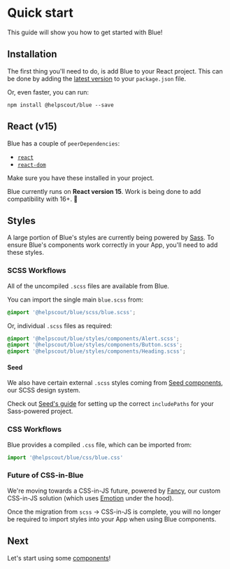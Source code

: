 # Quick start

This guide will show you how to get started with Blue!

## Installation

The first thing you'll need to do, is add Blue to your React project. This can be done by adding the [latest version](https://github.com/helpscout/blue/releases) to your `package.json` file.

Or, even faster, you can run:

```
npm install @helpscout/blue --save
```

## React (v15)

Blue has a couple of `peerDependencies`:

* [`react`](https://www.npmjs.com/package/react)
* [`react-dom`](https://www.npmjs.com/package/react-dom)

Make sure you have these installed in your project.

Blue currently runs on **React version 15**. Work is being done to add compatibility with 16+. 💪

## Styles

A large portion of Blue's styles are currently being powered by [Sass](https://sass-lang.com/). To ensure Blue's components work correctly in your App, you'll need to add these styles.

### SCSS Workflows

All of the uncompiled `.scss` files are available from Blue.

You can import the single main `blue.scss` from:

```scss
@import '@helpscout/blue/scss/blue.scss';
```

Or, individual `.scss` files as required:

```scss
@import '@helpscout/blue/styles/components/Alert.scss';
@import '@helpscout/blue/styles/components/Button.scss';
@import '@helpscout/blue/styles/components/Heading.scss';
```

#### Seed

We also have certain external `.scss` styles coming from [Seed components](https://developer.helpscout.com/seed/), our SCSS design system.

Check out [Seed's guide](https://developer.helpscout.com/seed/guides/quick-start/seed-packs/#include) for setting up the correct `includePaths` for your Sass-powered project.

### CSS Workflows

Blue provides a compiled `.css` file, which can be imported from:

```js
import '@helpscout/blue/css/blue.css'
```

### Future of CSS-in-Blue

We're moving towards a CSS-in-JS future, powered by [Fancy](https://github.com/helpscout/fancy), our custom CSS-in-JS solution (which uses [Emotion](https://emotion.sh/) under the hood).

Once the migration from `scss` -> CSS-in-JS is complete, you will no longer be required to import styles into your App when using Blue components.

## Next

Let's start using some [components](./components.md)!
